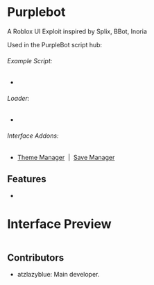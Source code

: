 # Purplebot
A Roblox UI Exploit inspired by Splix, BBot, Inoria

Used in the PurpleBot script hub: 

###### Example Script:
* 
 
###### Loader:
*

###### Interface Addons:
* [Theme Manager](addons/ThemeManager.lua)&nbsp;&nbsp;|&nbsp;&nbsp;[Save Manager](addons/SaveManager.lua) 

## Features
*

# Interface Preview
<img src="" />

## Contributors
- atzlazyblue: Main developer.
